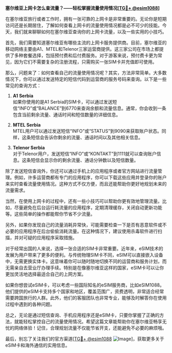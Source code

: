 **塞尔维亚上网卡怎么查流量？——轻松掌握流量使用情况[[TG💪+ @esim1088](https://t.me/s/esim1088)]**

在塞尔维亚旅行或者工作时，拥有一张可靠的上网卡是非常重要的。无论你是短期访问还是长期居住，了解如何查看上网卡的流量使用情况都是必不可少的技能。今天，我们就来聊聊如何在塞尔维亚查询你的上网卡流量，以及一些实用的小技巧。

首先，我们需要知道塞尔维亚有哪些主流的上网卡服务提供商。目前，塞尔维亚的移动网络主要由A1、MTEL和Telenor三家运营商提供。这三家公司在市场上都提供了多种套餐选择，包括预付费和后付费服务。对于游客来说，预付费卡更为常见，因为它们不需要复杂的注册流程，只需购买一张SIM卡并充值即可使用。

那么，问题来了：如何查看自己的流量使用情况呢？其实，方法非常简单。大多数情况下，你可以通过发送特定的短信代码到运营商的服务号码来查询。以下是一些常见的查询方式：

1. **A1 Serbia**  
   如果你使用的是A1 Serbia的SIM卡，可以通过发送短信“INFO”或“BALANCE”到6770来查询余额和流量信息。通常，你会收到一条包含当前剩余流量、通话时间和短信数量的详细信息。

2. **MTEL Serbia**  
   MTEL用户可以通过发送短信“INFO”或“STATUS”到9090来获取账户状态。同样，这条短信会告诉你剩余的流量、通话时间以及其他相关信息。

3. **Telenor Serbia**  
   对于Telenor用户，发送短信“INFO”或“KONTAKT”到1111就可以查询账户信息。这条短信会显示你的剩余流量、通话分钟数以及短信数量。

除了发送短信查询外，你还可以通过手机上的应用程序或者官方网站进行流量管理。例如，许多运营商都有专门的应用程序，你可以下载这些应用并登录你的账户来实时查看流量使用情况。这种方式不仅方便，而且还能帮助你更好地规划未来的流量需求。

当然，在使用上网卡的过程中，还有一些小技巧可以帮助你更有效地管理流量。比如，尽量避免在后台运行耗流量的应用程序，定期清理缓存，关闭自动更新功能等。这些简单的操作都能帮你节省不少流量。

另外，如果你发现自己的流量消耗异常快，可能需要检查一下是否有恶意软件或不必要的应用程序在后台偷偷消耗流量。在这种情况下，建议使用杀毒软件进行扫描，并对可疑的应用程序采取措施。

对于经常出国的人来说，选择一张合适的SIM卡非常重要。近年来，eSIM技术的发展为用户带来了更多的便利。与传统物理SIM卡不同，eSIM可以直接嵌入设备中，无需更换实体卡。这意味着你可以随时随地切换不同的运营商和服务计划，而无需亲自去营业厅办理手续。特别是在像塞尔维亚这样的国家，eSIM卡可以让你更加灵活地选择最适合自己的上网方案。

如果你想尝试eSIM卡，可以考虑一些国际知名的eSIM服务商，比如eSIM1088。他们提供的eSIM卡支持多个国家和地区，覆盖范围广，资费透明，非常适合经常需要跨国旅行的人群。此外，他们的客服团队也非常专业，能够及时解答你在使用过程中遇到的各种问题。

总之，无论是通过短信查询、手机应用程序还是eSIM卡，只要你掌握了正确的方法，就能轻松掌控自己的流量使用情况。希望这篇文章能帮助你在塞尔维亚畅享无忧的网络体验！记住，合理规划流量不仅能节省开支，还能避免不必要的麻烦哦。

最后，别忘了关注我们的官方渠道[[TG💪+ @esim1088](https://t.me/s/esim1088) ![Image](https://i.postimg.cc/4NQfJmqS/Snipaste-2025-05-13-00-14-12.png)]，获取更多关于eSIM卡和海外通信的实用信息。